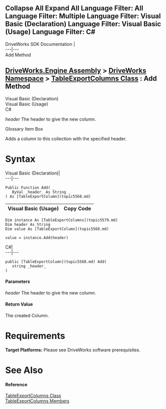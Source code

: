 Collapse All Expand All Language Filter: All  Language Filter: Multiple  Language Filter: Visual Basic (Declaration) Language Filter: Visual Basic (Usage) Language Filter: C#  
---  
DriveWorks SDK Documentation  |   
---|---  
Add Method   
  
[DriveWorks.Engine Assembly](topic2156.md) > [DriveWorks Namespace](topic2159.md) > [TableExportColumns Class](topic5579.md) : Add Method  
---  
  
Visual Basic (Declaration)    
Visual Basic (Usage)    
C# 

_header_
    The header to give the new column.

Glossary Item Box

Adds a column to this collection with the specified header. 

# Syntax

Visual Basic (Declaration)|   
---|---  
      
    
    Public Function Add( _
       ByVal _header_ As String _
    ) As [TableExportColumn](topic5568.md)  
  
Visual Basic (Usage)| Copy Code  
---|---  
      
    
    Dim instance As [TableExportColumns](topic5579.md)
    Dim header As String
    Dim value As [TableExportColumn](topic5568.md)
     
    value = instance.Add(header)  
  
C#|   
---|---  
      
    
    public [TableExportColumn](topic5568.md) Add( 
       string _header_
    )  
  
#### Parameters

 _header_
    The header to give the new column.

#### Return Value

The created Column.

# Requirements

**Target Platforms:** Please see DriveWorks software prerequisites.

# See Also

#### Reference

[TableExportColumns Class](topic5579.md)   
[TableExportColumns Members](topic5580.md)


